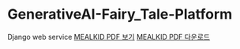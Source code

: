 # GenerativeAI-Fairy_Tale-Platform
Django web service 
[MEALKID PDF 보기](https://github.com/sichu1547/GenerativeAI-Fairy_Tale-Platform/blob/main/mysite/MEALKID.pdf)
[MEALKID PDF 다운로드](https://github.com/sichu1547/GenerativeAI-Fairy_Tale-Platform/raw/main/mysite/MEALKID.pdf)
